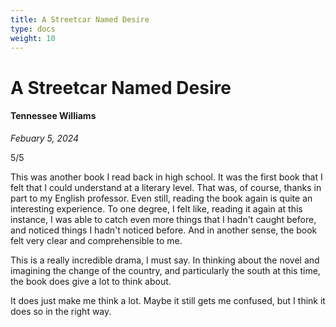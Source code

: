 ```yaml
---
title: A Streetcar Named Desire
type: docs
weight: 10
---
```


# A Streetcar Named Desire

#### Tennessee Williams

*Febuary 5, 2024*  

5/5  

This was another book I read back in high school. It was the first book that I felt that I could understand at a literary level. That was, of course, thanks in part to my English professor. Even still, reading the book again is quite an interesting experience. To one degree, I felt like, reading it again at this instance, I was able to catch even more things that I hadn't caught before, and noticed things I hadn't noticed before. And in another sense, the book felt very clear and comprehensible to me.

This is a really incredible drama, I must say. In thinking about the novel and imagining the change of the country, and particularly the south at this time, the book does give a lot to think about.

It does just make me think a lot. Maybe it still gets me confused, but I think it does so in the right way.